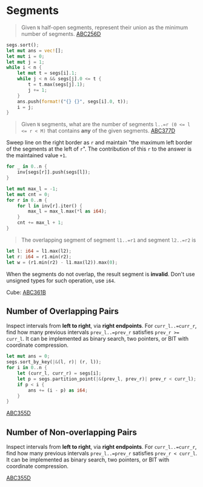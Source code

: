 # Segments

> Given `N` half-open segments, represent their union as the minimum number of segments. [ABC256D](https://atcoder.jp/contests/abc256/submissions/59194213)

```rust
segs.sort();
let mut ans = vec![];
let mut i = 0;
let mut j = 1;
while i < n {
    let mut t = segs[i].1;
    while j < n && segs[j].0 <= t {
        t = t.max(segs[j].1);
        j += 1;
    }
    ans.push(format!("{} {}", segs[i].0, t));
    i = j;
}
```

> Given `N` segments, what are the number of segments `l..=r (0 <= l <= r < M)` that contains **any** of the given segments. [ABC377D](https://atcoder.jp/contests/abc377/submissions/59177703)

Sweep line on the right border as `r` and maintain "the maximum left border of the segments at the left of `r`". The contribution of this `r` to the answer is the maintained value `+1`.

```rust
for _ in 0..n {
    inv[segs[r]].push(segs[l]);
}

let mut max_l = -1;
let mut cnt = 0;
for r in 0..m {
    for l in inv[r].iter() {
        max_l = max_l.max(*l as i64);
    }
    cnt += max_l + 1;
}
```

> The overlapping segment of segment `l1..=r1` and segment `l2..=r2` is 

```rust
let l: i64 = l1.max(l2);
let r: i64 = r1.min(r2);
let w = (r1.min(r2) - l1.max(l2)).max(0);
```

When the segments do not overlap, the result segment is **invalid**.
Don't use unsigned types for such operation, use `i64`.

Cube: [ABC361B](https://atcoder.jp/contests/abc361/submissions/55258977)

## Number of Overlapping Pairs

Inspect intervals from **left to right**, via **right endpoints**. For `curr_l..=curr_r`, find how many previous intervals `prev_l..=prev_r` satisfies `prev_r >= curr_l`. It can be implemented as binary search, two pointers, or BIT with coordinate compression.

```rust
let mut ans = 0;
segs.sort_by_key(|&(l, r)| (r, l));
for i in 0..n {
    let (curr_l, curr_r) = segs[i];
    let p = segs.partition_point(|&(prev_l, prev_r)| prev_r < curr_l);
    if p < i {
        ans += (i - p) as i64;
    }
}
```

[ABC355D](https://atcoder.jp/contests/abc355/submissions/53915036)


## Number of Non-overlapping Pairs

Inspect intervals from **left to right**, via **right endpoints**. For `curr_l..=curr_r`, find how many previous intervals `prev_l..=prev_r` satisfies `prev_r < curr_l`. It can be implemented as binary search, two pointers, or BIT with coordinate compression.

[ABC355D](https://atcoder.jp/contests/abc355/submissions/53915566)